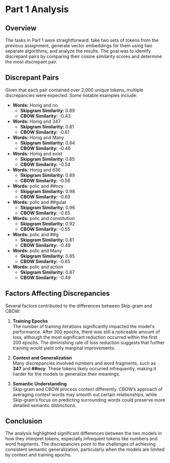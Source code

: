 # Part 1 Analysis

## Overview
The tasks in Part 1 were straightforward: take two sets of tokens from the previous assignment, generate vector embeddings for them using two separate algorithms, and analyze the results. The goal was to identify discrepant pairs by comparing their cosine similarity scores and determine the most discrepant pair.

## Discrepant Pairs
Given that each pair contained over 2,000 unique tokens, multiple discrepancies were expected. Some notable examples include:

- **Words:** Honig and no  
  - **Skipgram Similarity:** 0.89  
  - **CBOW Similarity:** -0.43  
- **Words:** Honig and 347  
  - **Skipgram Similarity:** 0.81  
  - **CBOW Similarity:** -0.61  
- **Words:** Honig and Many  
  - **Skipgram Similarity:** 0.84  
  - **CBOW Similarity:** -0.46  
- **Words:** Honig and exist  
  - **Skipgram Similarity:** 0.85  
  - **CBOW Similarity:** -0.54  
- **Words:** Honig and 636  
  - **Skipgram Similarity:** 0.89  
  - **CBOW Similarity:** -0.56  
- **Words:** polic and ##ncy  
  - **Skipgram Similarity:** 0.98  
  - **CBOW Similarity:** -0.69  
- **Words:** polic and ##gulat  
  - **Skipgram Similarity:** 0.96  
  - **CBOW Similarity:** -0.65  
- **Words:** polic and constitution  
  - **Skipgram Similarity:** 0.92  
  - **CBOW Similarity:** -0.55  
- **Words:** polic and ##g  
  - **Skipgram Similarity:** 0.81  
  - **CBOW Similarity:** -0.49  
- **Words:** polic and Many  
  - **Skipgram Similarity:** 0.85  
  - **CBOW Similarity:** -0.65  
- **Words:** polic and action  
  - **Skipgram Similarity:** 0.87  
  - **CBOW Similarity:** -0.49  

## Factors Affecting Discrepancies
Several factors contributed to the differences between Skip-gram and CBOW:

1. **Training Epochs**  
   The number of training iterations significantly impacted the model's performance. After 300 epochs, there was still a noticeable amount of loss, although the most significant reduction occurred within the first 200 epochs. The diminishing rate of loss reduction suggests that further training would yield only marginal improvements.

2. **Context and Generalization**  
   Many discrepancies involved numbers and word fragments, such as **347** and **##ncy**. These tokens likely occurred infrequently, making it harder for the models to generalize their meanings.

3. **Semantic Understanding**  
   Skip-gram and CBOW process context differently. CBOW’s approach of averaging context words may smooth out certain relationships, while Skip-gram’s focus on predicting surrounding words could preserve more detailed semantic distinctions.

## Conclusion
The analysis highlighted significant differences between the two models in how they interpret tokens, especially infrequent tokens like numbers and word fragments. The discrepancies point to the challenges of achieving consistent semantic generalization, particularly when the models are limited by context and training epochs.
